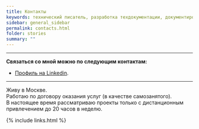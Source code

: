 ```yaml
---
title: Контакты
keywords: технический писатель, разработка техдокументации, документирование API, технический писатель фриланс, технический писатель на подряд
sidebar: general_sidebar
permalink: contacts.html
folder: stories
summary: ""
---
```


***

**Связаться со мной можно по следующим контактам:**

- [Профиль на Linkedin](https://www.linkedin.com/in/vladimir-yusupov-sap-bi-consultant/).

***

Живу в Москве. <br/> Работаю по договору оказания услуг (в качестве самозанятого).  <br/> В настоящее время рассматриваю проекты только с дистанционным привлечением до 20 часов в неделю.


{% include links.html %}
